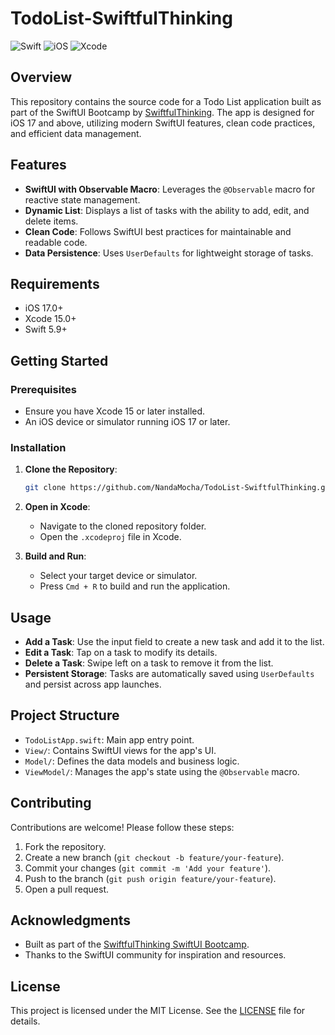 # TodoList-SwiftfulThinking
![Swift](https://img.shields.io/badge/Swift-5.9-orange.svg)
![iOS](https://img.shields.io/badge/iOS-17+-blue.svg)
![Xcode](https://img.shields.io/badge/Xcode-15+-lightgrey.svg)


## Overview
This repository contains the source code for a Todo List application built as part of the SwiftUI Bootcamp by [SwiftfulThinking](https://www.youtube.com/@SwiftfulThinking). The app is designed for iOS 17 and above, utilizing modern SwiftUI features, clean code practices, and efficient data management.

## Features

- **SwiftUI with Observable Macro**: Leverages the `@Observable` macro for reactive state management.
- **Dynamic List**: Displays a list of tasks with the ability to add, edit, and delete items.
- **Clean Code**: Follows SwiftUI best practices for maintainable and readable code.
- **Data Persistence**: Uses `UserDefaults` for lightweight storage of tasks.

## Requirements

- iOS 17.0+
- Xcode 15.0+
- Swift 5.9+

## Getting Started

### Prerequisites

- Ensure you have Xcode 15 or later installed.
- An iOS device or simulator running iOS 17 or later.

### Installation

1. **Clone the Repository**:
   ```bash
   git clone https://github.com/NandaMocha/TodoList-SwiftfulThinking.git
   ```

2. **Open in Xcode**:
   - Navigate to the cloned repository folder.
   - Open the `.xcodeproj` file in Xcode.

3. **Build and Run**:
   - Select your target device or simulator.
   - Press `Cmd + R` to build and run the application.

## Usage

- **Add a Task**: Use the input field to create a new task and add it to the list.
- **Edit a Task**: Tap on a task to modify its details.
- **Delete a Task**: Swipe left on a task to remove it from the list.
- **Persistent Storage**: Tasks are automatically saved using `UserDefaults` and persist across app launches.

## Project Structure

- `TodoListApp.swift`: Main app entry point.
- `View/`: Contains SwiftUI views for the app's UI.
- `Model/`: Defines the data models and business logic.
- `ViewModel/`: Manages the app's state using the `@Observable` macro.

## Contributing

Contributions are welcome! Please follow these steps:

1. Fork the repository.
2. Create a new branch (`git checkout -b feature/your-feature`).
3. Commit your changes (`git commit -m 'Add your feature'`).
4. Push to the branch (`git push origin feature/your-feature`).
5. Open a pull request.

## Acknowledgments

- Built as part of the [SwiftfulThinking SwiftUI Bootcamp](https://www.youtube.com/@SwiftfulThinking).
- Thanks to the SwiftUI community for inspiration and resources.

## License

This project is licensed under the MIT License. See the [LICENSE](LICENSE) file for details.
